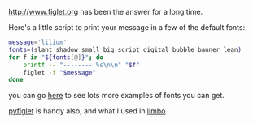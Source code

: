 http://www.figlet.org has been the answer for a long time.

Here's a little script to print your message in a few of the default fonts:

```bash
message='lilium'
fonts=(slant shadow small big script digital bubble banner lean)
for f in "${fonts[@]}"; do
    printf -- "-------- %s\n\n" "$f"
    figlet -f "$message"
done
```

you can go [here](http://www.figlet.org/examples.html) to see lots more examples of fonts you can get.

[pyfiglet](https://github.com/pwaller/pyfiglet) is handy also, and what I used in [limbo](https://github.com/llimllib/limbo/blob/master/limbo/plugins/banner.py)